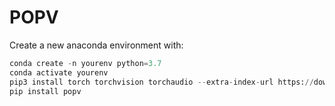 # POPV

Create a new anaconda environment with:
```python
conda create -n yourenv python=3.7
conda activate yourenv
pip3 install torch torchvision torchaudio --extra-index-url https://download.pytorch.org/whl/cu113
pip install popv
```
